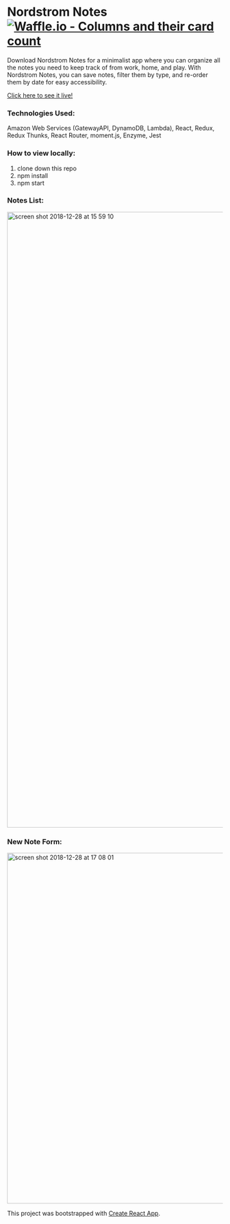 # Nordstrom Notes [![Waffle.io - Columns and their card count](https://badge.waffle.io/caseyhoepner/nordstrom-notes.svg?columns=all)](https://waffle.io/caseyhoepner/nordstrom-notes)

Download Nordstrom Notes for a minimalist app where you can organize all the notes you need to keep track of from work, home, and play. With Nordstrom Notes, you can save notes, filter them by type, and re-order them by date for easy accessibility. 

[Click here to see it live!](https://nordstrom-notes.herokuapp.com/)

### Technologies Used:
Amazon Web Services (GatewayAPI, DynamoDB, Lambda),
React,
Redux,
Redux Thunks,
React Router,
moment.js,
Enzyme,
Jest

### How to view locally:

1. clone down this repo
2. npm install
3. npm start

### Notes List:
<img width="1434" alt="screen shot 2018-12-28 at 15 59 10" src="https://user-images.githubusercontent.com/36767936/50530484-b3072080-0ac3-11e9-87d0-bfdc5b1c18f4.png">


### New Note Form:
<img width="817" alt="screen shot 2018-12-28 at 17 08 01" src="https://user-images.githubusercontent.com/36767936/50530483-b1d5f380-0ac3-11e9-9c99-d77a23fdb22e.png">

This project was bootstrapped with [Create React App](https://github.com/facebook/create-react-app).
